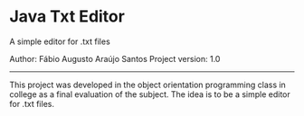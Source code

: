 # Java Txt Editor
A simple editor for .txt files

Author: Fábio Augusto Araújo Santos
Project version: 1.0

---

This project was developed in the object orientation programming class in college as a final evaluation of the subject.
The idea is to be a simple editor for .txt files.